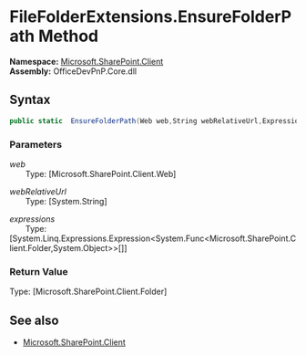 # FileFolderExtensions.EnsureFolderPath Method  
**Namespace:** [Microsoft.SharePoint.Client](Microsoft.SharePoint.Client.md)  
**Assembly:** OfficeDevPnP.Core.dll  
## Syntax
```C#
public static  EnsureFolderPath(Web web,String webRelativeUrl,Expression<Func<Folder, Object>>[] expressions)
```
### Parameters
*web*  
&emsp;&emsp;Type: [Microsoft.SharePoint.Client.Web] 
&emsp;&emsp;  
  
*webRelativeUrl*  
&emsp;&emsp;Type: [System.String] 
&emsp;&emsp;  
  
*expressions*  
&emsp;&emsp;Type: [System.Linq.Expressions.Expression<System.Func<Microsoft.SharePoint.Client.Folder,System.Object>>[]] 
&emsp;&emsp;  
  
### Return Value
Type: [Microsoft.SharePoint.Client.Folder]  

## See also
- [Microsoft.SharePoint.Client](Microsoft.SharePoint.Client.md)
